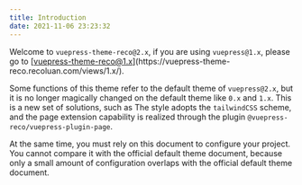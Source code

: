 ```yaml
---
title: Introduction
date: 2021-11-06 23:23:32
---
```


Welcome to `vuepress-theme-reco@2.x`, if you are using `vuepress@1.x`, please go to [vuepress-theme-reco@1.x](https://vuepress-theme- reco.recoluan.com/views/1.x/).

Some functions of this theme refer to the default theme of `vuepress@2.x`, but it is no longer magically changed on the default theme like `0.x` and `1.x`. This is a new set of solutions, such as The style adopts the `tailwindCSS` scheme, and the page extension capability is realized through the plugin `@vuepress-reco/vuepress-plugin-page`.

At the same time, you must rely on this document to configure your project. You cannot compare it with the official default theme document, because only a small amount of configuration overlaps with the official default theme document.
